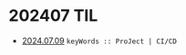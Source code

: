 # 202407 TIL
- [2024.07.09](https://github.com/projectmiluju/TIL/tree/main/202407/20240709)
  `keyWords :: ProJect | CI/CD`

